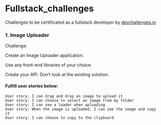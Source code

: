 # Fullstack_challenges
 Challenges to be certificated as a fullstack developer by <a href="https://devchallenges.io/">devchallenges.io</a>

### 1. Image Uploader
Challenge: 

Create an Image Uploader application. 

Use any front-end libraries of your choice. 

Create your API. Don’t look at the existing solution.

#### Fulfill user stories below:
```
User story: I can drag and drop an image to upload it
User story: I can choose to select an image from my folder
User story: I can see a loader when uploading
User story: When the image is uploaded, I can see the image and copy it
User story: I can choose to copy to the clipboard 
```
